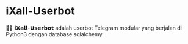 # iXall-Userbot
👩‍💻 𝗶𝗫𝗮𝗹𝗹-𝗨𝘀𝗲𝗿𝗯𝗼𝘁 adalah userbot Telegram modular yang berjalan di Python3 dengan database sqlalchemy.
